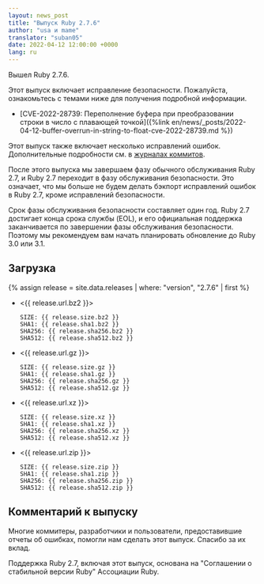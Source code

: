 ```yaml
---
layout: news_post
title: "Выпуск Ruby 2.7.6"
author: "usa и mame"
translator: "suban05"
date: 2022-04-12 12:00:00 +0000
lang: ru
---
```


Вышел Ruby 2.7.6.

Этот выпуск включает исправление безопасности.
Пожалуйста, ознакомьтесь с темами ниже для получения подробной информации.

* [CVE-2022-28739: Переполнение буфера при преобразовании строки в число с плавающей точкой]({%link en/news/_posts/2022-04-12-buffer-overrun-in-string-to-float-cve-2022-28739.md %})

Этот выпуск также включает несколько исправлений ошибок.
Дополнительные подробности см. в [журналах коммитов](https://github.com/ruby/ruby/compare/v2_7_5...v2_7_6).

После этого выпуска мы завершаем фазу обычного обслуживания Ruby 2.7, и Ruby 2.7 переходит в фазу обслуживания безопасности.
Это означает, что мы больше не будем делать бэкпорт исправлений ошибок в Ruby 2.7, кроме исправлений безопасности.

Срок фазы обслуживания безопасности составляет один год.
Ruby 2.7 достигает конца срока службы (EOL), и его официальная поддержка заканчивается по завершении фазы обслуживания безопасности.
Поэтому мы рекомендуем вам начать планировать обновление до Ruby 3.0 или 3.1.

## Загрузка

{% assign release = site.data.releases | where: "version", "2.7.6" | first %}

* <{{ release.url.bz2 }}>

      SIZE: {{ release.size.bz2 }}
      SHA1: {{ release.sha1.bz2 }}
      SHA256: {{ release.sha256.bz2 }}
      SHA512: {{ release.sha512.bz2 }}

* <{{ release.url.gz }}>

      SIZE: {{ release.size.gz }}
      SHA1: {{ release.sha1.gz }}
      SHA256: {{ release.sha256.gz }}
      SHA512: {{ release.sha512.gz }}

* <{{ release.url.xz }}>

      SIZE: {{ release.size.xz }}
      SHA1: {{ release.sha1.xz }}
      SHA256: {{ release.sha256.xz }}
      SHA512: {{ release.sha512.xz }}

* <{{ release.url.zip }}>

      SIZE: {{ release.size.zip }}
      SHA1: {{ release.sha1.zip }}
      SHA256: {{ release.sha256.zip }}
      SHA512: {{ release.sha512.zip }}

## Комментарий к выпуску

Многие коммитеры, разработчики и пользователи, предоставившие отчеты об ошибках, помогли нам сделать этот выпуск.
Спасибо за их вклад.

Поддержка Ruby 2.7, включая этот выпуск, основана на "Соглашении о стабильной версии Ruby" Ассоциации Ruby.
